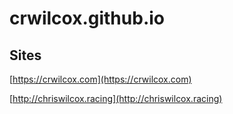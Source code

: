 # crwilcox.github.io

## Sites

[https://crwilcox.com](https://crwilcox.com)

[http://chriswilcox.racing](http://chriswilcox.racing)
